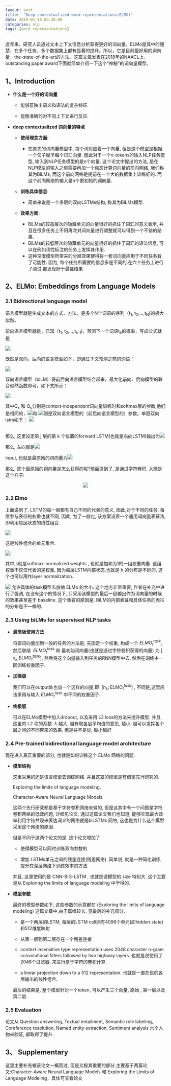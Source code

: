 ```yaml
---
layout: post
title:  "Deep contextualized word representations(ELMO)"
date: 2019-01-16 05:30:00
categories: nlp
tags: [word representations]
---
```

<!-- 数学公式 -->
<script src="https://cdn.mathjax.org/mathjax/latest/MathJax.js?config=TeX-AMS-MML_HTMLorMML" type="text/javascript"></script>
<script type="text/x-mathjax-config">
  MathJax.Hub.Config({
    tex2jax: {
      skipTags: ['script', 'noscript', 'style', 'textarea', 'pre'],
      inlineMath: [['$','$']]
    }
  });
</script>


近年来，研究人员通过文本上下文信息分析获得更好的词向量。ELMo是其中的翘楚，在多个任务、多个数据集上都有显著的提升。所以，它是目前最好用的词向量，the-state-of-the-art的方法。这篇文章发表在2018年的NAACL上，outstanding paper award下面就简单介绍一下这个“神秘”的词向量模型。<!-- more -->

##  1、Introduction

* **什么是一个好的词向量**

    + 能够反映出语义和语法的复杂特征.

    + 能够准确的对不同上下文进行反应.


* **deep contextualized 词向量的特点**
    * **使用理念方面:**
        + 在原先的词向量模型中, 每个词对应着一个向量, 但是这个模型是根据一个句子赋予每个词汇向量. 因此对于一个n-tokens的输入NLP任务模型, 输入到NLP任务模型的是n个向量. 这个论文中提出的方法, 是在NLP模型的输入之前需要再加一个动态计算词向量的前向网络, 我们称其为BiLMs, 而这个前向网络是提前在一个大的数据集上训练好的. 而这个前向网络的输入是n个更初始的词向量.
    
    * **训练具体信息**:
        + 简单来说是一个多层的双向LSTMs结构, 称其为BiLMs模型.
    
    * **效果方面:**
        + BiLMs的较高层次的隐藏单元的向量很好的抓住了词汇的意义表示, 并且在很多任务上不用再次对词向量进行调整就可以得到一个不错的结果.        
        + BiLMs的较低层次的隐藏单元的向量很好的抓住了词汇的语法信息, 可以在例如词性标注的任务上发挥其作用.        
        + 这种深度模型所带来的分层效果使得将一套词向量应用于不同任务有了可能性. 因为, 每个任务所需要的信息多是不同的.在六个任务上进行了测试,都发现好于最佳结果.


## 2、ELMo: Embeddings from Language Models

### 2.1 Bidirectional language model

语言模型就是生成文本的方式、方法，是多个N个词语的序列（t<sub>1</sub>, t<sub>2</sub>,...,t<sub>N</sub>)的极大似然。

<!-- 最近，如《Exploring the limits of language modeling》、《On the state of the art of evaluation in neural language models》和《Regularizing and optimizing lstm language models》等论文
中，首先使用character-level的RNN或CNN，计算得到“上下文无关”（context-independent）词向量表示
<img src="http://chart.googleapis.com/chart?cht=tx&chl=$${x_{k}}^{LM}$$" style="border:none;">，然后将此向量feed进入L层的前向LSTM。在每一个位置k ，每个LSTM层会输出一个
<img src="http://chart.googleapis.com/chart?cht=tx&chl=\vec{h}_{k,j}^{LM}" style="border:none;">，其中j=1,....L. 最顶层的LSTM输出为
<img src="http://chart.googleapis.com/chart?cht=tx&chl=\vec{h}_{k,L}^{LM}" style="border:none;">
  ，然后加上softmax来预测下一个词语 t<sub>k+1</sub> 。 -->

前向语言模型就是，已知（t<sub>1</sub>, t<sub>2</sub>,...,t<sub>k-1</sub>)，预测下一个词语t<sub>k</sub>的概率，写成公式就是

<img src="http://chart.googleapis.com/chart?cht=tx&chl=$$p(t_1,t_2,...,t_N)=\prod_{k=1}^{N}p(t_k|t_1,t_2,...,t_{k-1})$$" style="border:none;">

既然是双向，后向的语言模型如下，即通过下文预测之前的词语：

<img src="http://chart.googleapis.com/chart?cht=tx&chl=$$p(t_1,t_2,...,t_N)=\prod_{k=1}^{N}p(t_k|t_{k%2B1},t_{k%2B2},...,t_N)$$" style="border:none;">

双向语言模型（biLM）将前后向语言模型结合起来，最大化前向、后向模型的联合似然函数即可，如下式所示：


<img src="http://chart.googleapis.com/chart?cht=tx&chl=$$\sum_{k=1}^{N}{\left(logp(t_k|t_1,t_2...t_{k-1};Q_x,\underset{Q_{LSTM}}{\rightarrow},Q_s)%2Blogp(t_k|t_{k%2B1},t_{k%2B2}...t_{N};Q_x,\underset{Q_{LSTM}}{\leftarrow},Q_s)\right)}$$" style="border:none;">

其中Q<sub>x</sub> 和 Q<sub>s</sub>分别是context-independent词向量训练时和softmax层的参数,他们是相同的，<img src="http://chart.googleapis.com/chart?cht=tx&chl=\underset{Q_{LSTM}}{\rightarrow}" style="border:none;">和 
<img src="http://chart.googleapis.com/chart?cht=tx&chl=\underset{Q_{LSTM}}{\leftarrow}" style="border:none;">则是双向语言模型的（前后向语言模型的）参数。单层双向lstm如下：
<img src='/imgs/elmo/elmo_bilstm.jpg'>

<br/>
那么, 这里设定第 j 层的第 k 个位置的forward LSTM(也就是右向LSTM)输出为<img src="http://chart.googleapis.com/chart?cht=tx&chl=\underset{h_{k,j}^{LM}}{\rightarrow}" style="border:none;">

那么, 左向就是<img src="http://chart.googleapis.com/chart?cht=tx&chl=\underset{h_{k,j}^{LM}}{\leftarrow}" style="border:none;">

Input, 也就是最原始的词向量为<img src="http://chart.googleapis.com/chart?cht=tx&chl=$${x_{k}}^{LM}$$" style="border:none;">

那么, 这个最原始的词向量是怎么获得的呢?前面提到了, 是通过字符卷积, 大概是这个样子:

<div align="center"><img src='/imgs/elmo/elmo_embedding_network.jpg'  style='align:center'></div>



### 2.2 Elmo


上面说到了, LSTM的每一层都有自己不同的代表的意义, 因此,对于不同的任务, 每层参与表征的权重也就不同, 因此, 为了一般化, 该方案设置一个通用词向量表征法, 即利用每层状态的线性组合.

<img src='/imgs/elmo/elmo_rep.jpg'>

这是线性组合的单元集合.

<img src='/imgs/elmo/elmo_elmo.jpg'>

其中,s就是softmax-normalized weights , 也就是加和为1的一组权重向量. 这组权重不仅仅代表的是权重, 因为每层LSTM内部状态,也就是 h 的分布是不同的, 这个也可以用作layer normalization.

<img src="http://chart.googleapis.com/chart?cht=tx&chl=\gamma" style="border:none;"> 允许具体的task模型去放缩 ELMo 的大小. 这个地方非常重要, 作者在补充中进行了强调, 在没有这个的情况下, 只采用该模型的最后一层输出作为词向量的时候的效果甚至差于 baseline. 这个重要的原因是, BiLM的内部表征和具体任务的表征的分布是不一样的.


### 2.3 Using biLMs for supervised NLP tasks


* **最简版使用方法**

    将该词向量加到一般的任务的方法是, 先固定一个权重, 构成一个 $ELMO_t^{task}$ ​ , 然后联结 ​ $ELMO_t^{task}$ 和 最初始词向量(也就是通过字符卷积获得的向量) 为 [​ $x_k$;$ELMO_t^{task}$], 然后将这个向量输入到任务的RNN模型中去. 然后在训练中一同训练权重因子.
* **加强版**
  
    我们可以在output处也加一个这样的向量,即 ​ $[h_k;ELMO_t^{task}]$ , 不同是,这里应该采用与输入 $ELMO_t^{task}$ 中不同的权重因子.

* **终极版**
  
    可以在ELMo模型中加入dropout, 以及采用 L2 loss的方法来提升模型.
    并且, 这里的 L2 项的系数 ​ $\lambda$ 越大, 越有取各层平均值的意思, 越小, 越可以发挥各个层之间的不同带来的效果. 但是并不是说, 越小越好

### 2.4 Pre-trained bidirectional language model architecture

现在进入真正重要的部分, 也就是如何训练这个 ELMo 网络的问题.

* **模型结构**
  
    这里采用的还是语言模型去训练网络. 并且这篇的模型是有借鉴先行研究的. 

    Exploring the limits of language modeling.

    Character-Aware Neural Language Models

    这两个先行研究都是基于字符卷积网络来做的, 但是这其中有一个问题是字符卷积网络的低效问题, 详细见论文. 通过这篇论文我们也知道, 能够实现最大效率利用字符共现来表达词义的网络就是biLSTMs 网络, 这也是为什么这个模型采用这个网络的原因.

    但是不同于这两个论文的是, 这个论文增加了

    * 使得模型可以同时训练双向参数的

    * 增加 LSTMs单元之间的残差连接(残差网络). 简单说, 就是一种简化训练,提升在深层网络下训练效率的方法.
  
    并且, 这里使用的是 CNN-BIG-LSTM , 也就是说模型的 size 特别大. 这个主要是从 Exploring the limits of language modeling 中学得的.


* **模型参数**

    最终的模型参数如下, 这些参数的示意都在 (Exploring the limits of language modeling) 这篇文章中,由于篇幅较长, 见最后的补充部分.

    * 是一个两层的LSTM, 每层的LSTM cell拥有4096个单元(即hidden state) 和512维度映射
     
    * 从第一层到第二层存在一个残差连接
     
    * context insensitive type representation uses 2048 character n-gram convolutional filters followed by two highway layers. 也就是说使用了2048个过滤器, 来进行基于字符的卷积计算.
     
    * a linear projection down to a 512 representation. 也就是一直在说的各层输出的线性组合.
      
    最后的结果是, 整个模型针对一个token, 可以产生三个向量, 原始 , 第一层以及第二层.

### 2.5 Evaluation

论文从 Question answering, Textual entailment, Semantic role labeling, Coreference resolution, Named entity extraction, Sentiment analysis 六个人物来验证, 都取得了提升.

## 3、 Supplementary

这里主要补充被该论文一概而过, 但是又极其重要的部分.主要基于两篇论文:Character-Aware Neural Language Models 和 Exploring the Limits of Language Modeling，具体可查看论文


